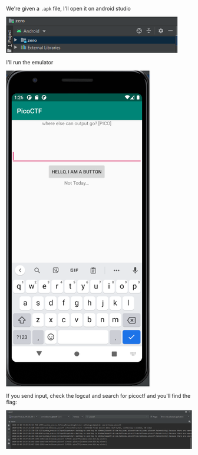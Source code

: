 We're given a `.apk` file, I'll open it on android studio

![image1](/images/picoctf2019-droids0/picoctf2019-droids01.png)

I'll run the emulator

![image2](/images/picoctf2019-droids0/picoctf2019-droids02.png)

If you send input, check the logcat and search for picoctf and you'll find the flag:


![image3](/images/picoctf2019-droids0/picoctf2019-droids03.png)
